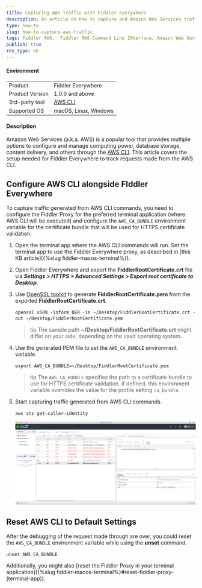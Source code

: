 ```yaml
---
title: Capturing AWS Traffic with Fiddler Everywhere
description: An article on how to capture and Amazon Web Services traffic using Fiddler Everywhere
type: how-to
slug: how-to-capture-aws-traffic
tags: Fiddler AWS,  Fiddler AWS Command Line INterface, Amazon Web Services traffic, Fiddler Everywhere Amazon Web Services, AWS CA Bundle, Fiddler Amazon certificate, AWS CLI Fiddler
publish: true
res_type: kb
---
```


#### Environment

|   |   |
|---|---|
| Product  | Fiddler Everywhere  |
| Product Version | 1.0.0 and above  |
| 3rd-party tool | [AWS CLI](https://aws.amazon.com/cli/) |
| Supported OS | macOS, Linux, Windows |


#### Description

Amazon Web Services (a.k.a. AWS) is a popular tool that provides multiple options to configure and manage computing power, database storage, content delivery, and others through the [AWS CLI](https://aws.amazon.com/cli/). This article covers the setup needed for Fiddler Everywhere to track requests made from the AWS CLI.

## Configure AWS CLI alongside FIddler Everywhere

To capture traffic generated from AWS CLI commands, you need to configure the Fiddler Proxy for the preferred terminal application (where AWS CLI will be executed) and configure the `AWS_CA_BUNDLE` environment variable for the certificate bundle that will be used for HTTPS certificate validation.

1. Open the terminal app where the AWS CLI commands will run. Set the terminal app to use the Fiddler Everywhere proxy, as described in [this KB article]({%slug fiddler-macos-terminal%}).

2. Open Fiddler Everywhere and export the **FiddlerRootCertificate.crt** file via **_Settings > HTTPS > Advanced Settings > Export root certificate to Desktop_**.

3. Use [OpenSSL toolkit](https://www.openssl.org/) to generate **FiddlerRootCertificate.pem** from the exported **FiddlerRootCertificate.crt**.
    ```Shell
    openssl x509 -inform DER -in ~/Desktop/FiddlerRootCertificate.crt -out ~/Desktop/FiddlerRootCertificate.pem
    ```

    >tip The sample path **~/Desktop/FiddlerRootCertificate.crt** might differ on your side, depending on the used operating system.

4. Use the generated PEM file to set the `AWS_CA_BUNDLE` environment variable.
    ```Shell
    export AWS_CA_BUNDLE=~/Desktop/FiddlerRootCertificate.pem
    ```

    >tip The `AWS_CA_BUNDLE` specifies the path to a certificate bundle to use for HTTPS certificate validation. If defined, this environment variable overrides the value for the profile setting `ca_bundle`.

5. Start capturing traffic generated from AWS CLI commands.
    ```Shell
    aws sts get-caller-identity
    ```

    ![Traffic captured from AWS CLI](../images/kb/aws/aws-traffic.png)


## Reset AWS CLI to Default Settings

After the debugging of the request made through are over, you could reset the `AWS_CA_BUNDLE` environment variable while using the **unset** command.

```Shell
unset AWS_CA_BUNDLE
```

Additionally, you might also [reset the Fiddler Proxy in your terminal application]({%slug fiddler-macos-terminal%}#reset-fiddler-proxy-(terminal-app)).
